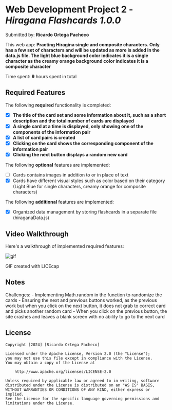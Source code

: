 # Web Development Project 2 - *Hiragana Flashcards 1.0.0*

Submitted by: **Ricardo Ortega Pacheco**

This web app: **Practing Hiragina single and composite characters. Only has a few set of characters and will be updated as more is added in the data.js file. The light blue background color indicates it is a single character as the creamy orange background color indicates it is a composite character**

Time spent: **9** hours spent in total

## Required Features

The following **required** functionality is completed:

- [x] **The title of the card set and some information about it, such as a short description and the total number of cards are displayed**
- [x] **A single card at a time is displayed, only showing one of the components of the information pair**
- [x] **A list of card pairs is created**
- [x] **Clicking on the card shows the corresponding component of the information pair**
- [x] **Clicking the next button displays a random new card**

The following **optional** features are implemented:

- [ ] Cards contains images in addition to or in place of text
- [x] Cards have different visual styles such as color based on their category (Light Blue for single characters, creamy orange for composite characters)

The following **additional** features are implemented:

* [x] Organized data management by storing flashcards in a separate file (hiraganaData.js)

## Video Walkthrough

Here's a walkthrough of implemented required features:

<img src='https://imgur.com/59zMbfo.gif' title='flashcard gif' width='' alt='gif' />

GIF created with LICEcap
## Notes

Challenges: 
    - Implementing Math.random in the function to randomize the cards 
    - Ensuring the next and previous buttons worked, as the previous work but when you click on the next button,
    it does not grab to correct card and picks another random card
    - When you click on the previous button, the site crashes and leaves a blank screen with no ability to go to the
    next card

## License

    Copyright [2024] [Ricardo Ortega Pacheco]

    Licensed under the Apache License, Version 2.0 (the "License");
    you may not use this file except in compliance with the License.
    You may obtain a copy of the License at

        http://www.apache.org/licenses/LICENSE-2.0

    Unless required by applicable law or agreed to in writing, software
    distributed under the License is distributed on an "AS IS" BASIS,
    WITHOUT WARRANTIES OR CONDITIONS OF ANY KIND, either express or implied.
    See the License for the specific language governing permissions and
    limitations under the License.